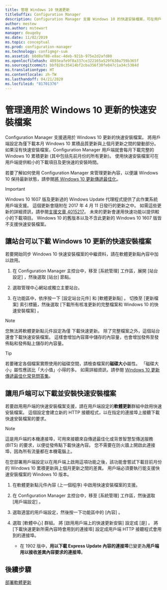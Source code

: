 ```yaml
---
title: 管理 Windows 10 快速更新
titleSuffix: Configuration Manager
description: Configuration Manager 支援 Windows 10 的快速安裝檔案，可在用戶端上提供更小的下載並縮短安裝時間。
author: mestew
ms.author: mstewart
manager: dougeby
ms.date: 11/02/2019
ms.topic: conceptual
ms.prod: configuration-manager
ms.technology: configmgr-sum
ms.assetid: b8d8af88-e8ac-4deb-921b-975e2d2afd80
ms.openlocfilehash: 4093eafe9f8a337ce322165a529f630a759b365f
ms.sourcegitcommit: bbf820c35414bf2cba356f30fe047c1a34c5384d
ms.translationtype: HT
ms.contentlocale: zh-TW
ms.lasthandoff: 04/21/2020
ms.locfileid: "81701376"
---
```

# <a name="manage-express-installation-files-for-windows-10-updates"></a>管理適用於 Windows 10 更新的快速安裝檔案

Configuration Manager 支援適用於 Windows 10 更新的快速安裝檔案。 將用戶端設定為僅下載本月 Windows 10 累積品質更新與上個月更新之間的變動部分。 如果沒有快速安裝檔案，Configuration Manager 用戶端就會每月下載完整的 Windows 10 累積更新 (其中包括先前月份的所有更新)。 使用快速安裝檔案可在用戶端提供較小的下載項目及更快速的安裝時間。

若要了解如何使用 Configuration Manager 來管理更新內容，以便讓 Windows 10 保持最新狀態，請參閱[將 Windows 10 更新傳遞最佳化](optimize-windows-10-update-delivery.md)。  


> [!IMPORTANT]  
> Windows 10 1607 版及更新過的 Windows Update 代理程式提供了此作業系統用戶端支援。 這個更新會隨附在 2017 年 4 月 11 日發行的更新之中。 如需這些更新的詳細資訊，請參閱[支援文章 4015217](https://support.microsoft.com/kb/4015217)。 未來的更新會運用快速功能以提供較小的下載項目。 Windows 10 的舊版本以及不含此更新的 Windows 10 1607 版皆不支援快速安裝檔案。  


## <a name="enable-the-site-to-download-express-installation-files-for-windows-10-updates"></a>讓站台可以下載 Windows 10 更新的快速安裝檔案
若要開始同步 Windows 10 快速安裝檔案的中繼資料，請在軟體更新點內容中加以啟用。  

1. 在 Configuration Manager 主控台中，移至 [系統管理]  工作區，展開 [站台設定]  ，然後選取 [站台]  節點。  

2. 選取管理中心網站或獨立主要站台。  

3. 在功能區中，依序按一下 [設定站台元件]  和 [軟體更新點]  。 切換至 [更新檔案]  索引標籤，然後選取 [下載所有核准更新的完整檔案和 Windows 10 的快速安裝檔案]  。

> [!NOTE]    
> 您無法將軟體更新點元件設定為僅  下載快速更新。  除了完整檔案之外，這個站台還會下載快速安裝檔案。 這樣會增加內容庫中儲存的內容量，也會增加發佈至發佈點和發佈點上儲存的內容量。

> [!Tip]  
> 若要確定各個檔案實際使用的磁碟空間，請檢查檔案的**磁碟大小**屬性。 「磁碟大小」屬性應該比「大小值」小得的多。 如需詳細資訊，請參閱 [Windows 10 更新傳遞最佳化常見問答集](optimize-windows-10-update-delivery.md#bkmk_faq)。  


## <a name="enable-clients-to-download-and-install-express-installation-files"></a>讓用戶端可以下載並安裝快速安裝檔案
若要啟用用戶端的快速安裝檔案支援，請在用戶端設定的**軟體更新**群組中啟用快速安裝檔案。 這個設定會建立新的 HTTP 接聽程式，以在指定的連接埠上接聽下載快速安裝檔案的要求。

> [!NOTE]    
> 這是用戶端的本機連接埠，可用來接聽來自傳遞最佳化或背景智慧型傳送服務 (BITS) 的要求，以便從發佈點下載快速內容。 您不需要在防火牆上開啟此連接埠，因為所有流量都在本機電腦上。  

在您部署用戶端設定以在用戶端上啟用這項功能之後，該功能會嘗試下載目前月份的 Windows 10 累積更新與上個月更新之間的差異。 用戶端必須要執行能支援快速安裝檔案的 Windows 10 版本。  

1. 在軟體更新點元件內容 (上一個程序) 中啟用快速安裝檔案的支援。  

2. 在 Configuration Manager 主控台中，移至 [系統管理]  工作區，然後選取 [用戶端設定]  。  

3. 選取適當的用戶端設定，然後按一下功能區中的 [內容]  。  

4. 選取 [軟體中心]  群組。 將 [啟用用戶端上的快速更新安裝]  設定成 [是]  。 將 [下載快速更新所需內容時會用到的連接埠]  設定成用戶端 HTTP 接聽程式會用到的連接埠。
    - 在 1902 版中，**用以下載 Express Update 內容的連接埠**已變更為**用戶端用以接收差異內容要求的連接埠**。

## <a name="next-steps"></a>後續步驟

[部署軟體更新](deploy-software-updates.md)